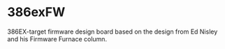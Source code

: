 # 386exFW
386EX-target firmware design board based on the design from Ed Nisley and his Firmware Furnace column.
